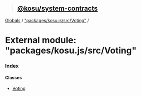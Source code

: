> ## [@kosu/system-contracts](../README.md)

[Globals](../globals.md) / ["packages/kosu.js/src/Voting"](_packages_kosu_js_src_voting_.md) /

# External module: "packages/kosu.js/src/Voting"

### Index

#### Classes

* [Voting](../classes/_packages_kosu_js_src_voting_.voting.md)